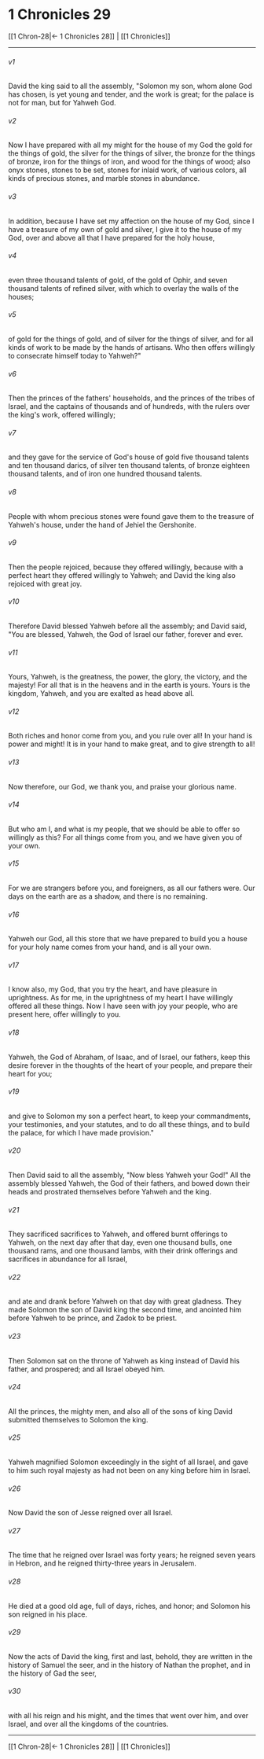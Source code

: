 # 1 Chronicles 29

[[1 Chron-28|← 1 Chronicles 28]] | [[1 Chronicles]]
***



###### v1 
David the king said to all the assembly, "Solomon my son, whom alone God has chosen, is yet young and tender, and the work is great; for the palace is not for man, but for Yahweh God. 

###### v2 
Now I have prepared with all my might for the house of my God the gold for the things of gold, the silver for the things of silver, the bronze for the things of bronze, iron for the things of iron, and wood for the things of wood; also onyx stones, stones to be set, stones for inlaid work, of various colors, all kinds of precious stones, and marble stones in abundance. 

###### v3 
In addition, because I have set my affection on the house of my God, since I have a treasure of my own of gold and silver, I give it to the house of my God, over and above all that I have prepared for the holy house, 

###### v4 
even three thousand talents of gold, of the gold of Ophir, and seven thousand talents of refined silver, with which to overlay the walls of the houses; 

###### v5 
of gold for the things of gold, and of silver for the things of silver, and for all kinds of work to be made by the hands of artisans. Who then offers willingly to consecrate himself today to Yahweh?" 

###### v6 
Then the princes of the fathers' households, and the princes of the tribes of Israel, and the captains of thousands and of hundreds, with the rulers over the king's work, offered willingly; 

###### v7 
and they gave for the service of God's house of gold five thousand talents and ten thousand darics, of silver ten thousand talents, of bronze eighteen thousand talents, and of iron one hundred thousand talents. 

###### v8 
People with whom precious stones were found gave them to the treasure of Yahweh's house, under the hand of Jehiel the Gershonite. 

###### v9 
Then the people rejoiced, because they offered willingly, because with a perfect heart they offered willingly to Yahweh; and David the king also rejoiced with great joy. 

###### v10 
Therefore David blessed Yahweh before all the assembly; and David said, "You are blessed, Yahweh, the God of Israel our father, forever and ever. 

###### v11 
Yours, Yahweh, is the greatness, the power, the glory, the victory, and the majesty! For all that is in the heavens and in the earth is yours. Yours is the kingdom, Yahweh, and you are exalted as head above all. 

###### v12 
Both riches and honor come from you, and you rule over all! In your hand is power and might! It is in your hand to make great, and to give strength to all! 

###### v13 
Now therefore, our God, we thank you, and praise your glorious name. 

###### v14 
But who am I, and what is my people, that we should be able to offer so willingly as this? For all things come from you, and we have given you of your own. 

###### v15 
For we are strangers before you, and foreigners, as all our fathers were. Our days on the earth are as a shadow, and there is no remaining. 

###### v16 
Yahweh our God, all this store that we have prepared to build you a house for your holy name comes from your hand, and is all your own. 

###### v17 
I know also, my God, that you try the heart, and have pleasure in uprightness. As for me, in the uprightness of my heart I have willingly offered all these things. Now I have seen with joy your people, who are present here, offer willingly to you. 

###### v18 
Yahweh, the God of Abraham, of Isaac, and of Israel, our fathers, keep this desire forever in the thoughts of the heart of your people, and prepare their heart for you; 

###### v19 
and give to Solomon my son a perfect heart, to keep your commandments, your testimonies, and your statutes, and to do all these things, and to build the palace, for which I have made provision." 

###### v20 
Then David said to all the assembly, "Now bless Yahweh your God!" All the assembly blessed Yahweh, the God of their fathers, and bowed down their heads and prostrated themselves before Yahweh and the king. 

###### v21 
They sacrificed sacrifices to Yahweh, and offered burnt offerings to Yahweh, on the next day after that day, even one thousand bulls, one thousand rams, and one thousand lambs, with their drink offerings and sacrifices in abundance for all Israel, 

###### v22 
and ate and drank before Yahweh on that day with great gladness. They made Solomon the son of David king the second time, and anointed him before Yahweh to be prince, and Zadok to be priest. 

###### v23 
Then Solomon sat on the throne of Yahweh as king instead of David his father, and prospered; and all Israel obeyed him. 

###### v24 
All the princes, the mighty men, and also all of the sons of king David submitted themselves to Solomon the king. 

###### v25 
Yahweh magnified Solomon exceedingly in the sight of all Israel, and gave to him such royal majesty as had not been on any king before him in Israel. 

###### v26 
Now David the son of Jesse reigned over all Israel. 

###### v27 
The time that he reigned over Israel was forty years; he reigned seven years in Hebron, and he reigned thirty-three years in Jerusalem. 

###### v28 
He died at a good old age, full of days, riches, and honor; and Solomon his son reigned in his place. 

###### v29 
Now the acts of David the king, first and last, behold, they are written in the history of Samuel the seer, and in the history of Nathan the prophet, and in the history of Gad the seer, 

###### v30 
with all his reign and his might, and the times that went over him, and over Israel, and over all the kingdoms of the countries.

***
[[1 Chron-28|← 1 Chronicles 28]] | [[1 Chronicles]]
